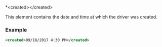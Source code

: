 
*\<created\>\</created\>

This element contains the date and time at which the driver was created.


### Example

```xml
<created>09/18/2017 4:30 PM</created>
```


